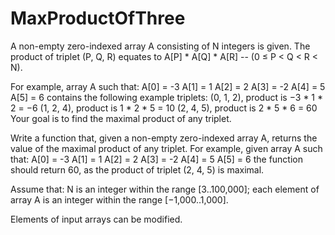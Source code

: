 MaxProductOfThree
=================

A non-empty zero-indexed array A consisting of N integers is given. The product of triplet (P, Q, R) equates to A[P] * A[Q] * A[R] -- (0 ≤ P < Q < R < N).

For example, array A such that:
  A[0] = -3
  A[1] = 1
  A[2] = 2
  A[3] = -2
  A[4] = 5
  A[5] = 6
contains the following example triplets:
(0, 1, 2), product is −3 * 1 * 2 = −6
(1, 2, 4), product is 1 * 2 * 5 = 10
(2, 4, 5), product is 2 * 5 * 6 = 60
Your goal is to find the maximal product of any triplet.

Write a function that, given a non-empty zero-indexed array A, returns the value of the maximal product of any triplet.
For example, given array A such that:
  A[0] = -3
  A[1] = 1
  A[2] = 2
  A[3] = -2
  A[4] = 5
  A[5] = 6
the function should return 60, as the product of triplet (2, 4, 5) is maximal.

Assume that:
N is an integer within the range [3..100,000];
each element of array A is an integer within the range [−1,000..1,000].

Elements of input arrays can be modified.
